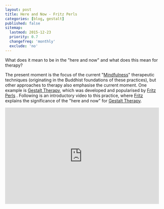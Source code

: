 ```yaml
---
layout: post
title: Here and Now - Fritz Perls
categories: [blog, gestalt]
published: false
sitemap:
  lastmod: 2015-12-23
  priority: 0.7
  changefreq: 'monthly'
  exclude: 'no'
---
```


What does it mean to be in the "<span class="highlight">here and now</span>" and what does this mean for therapy?

The present moment is the focus of the current "<a href="/mindfulness/" title="Mindfulness">Mindfulness</a>" therapeutic techniques (originating in the Buddhist foundations of these practices), but other approaches to therapy also emphasise the current moment. One example is <a href="/gestalt-therapy/" title="Gestalt Therapy">Gestalt Therapy</a>, which was developed and popularised by <a href="/fritz-perls/" title="Fritz Perls">Fritz Perls</a> . Following is an introductory video to this practice, where <a href="/fritz-perls/" title="Fritz Perls">Fritz</a> explains the significance of the "here and now" for <a href="/gestalt-therapy/" title="Gestalt Therapy">Gestalt Therapy</a>.

<iframe width="100%" height="315" src="https://www.youtube.com/embed/6AAgeT1X5oI" frameborder="0" allowfullscreen></iframe>

